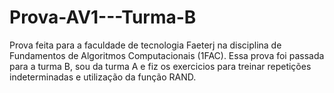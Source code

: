 # Prova-AV1---Turma-B

Prova feita para a faculdade de tecnologia Faeterj na disciplina de Fundamentos de Algoritmos Computacionais (1FAC).
Essa prova foi passada para a turma B, sou da turma A e fiz os exercicios para treinar repetições indeterminadas e utilização da função RAND.
